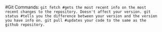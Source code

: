 #Git Commands:
`
  git fetch #gets the most recent info on the most recent changes to the repository. Doesn't affect your version.
  git status #tells you the difference between your version and the version you have info on.
  git pull #updates your code to the same as the github repository.
`
